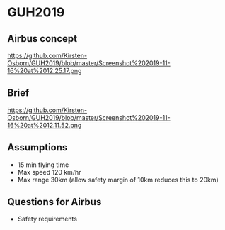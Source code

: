 # GUH2019
## Airbus concept
https://github.com/Kirsten-Osborn/GUH2019/blob/master/Screenshot%202019-11-16%20at%2012.25.17.png

## Brief
https://github.com/Kirsten-Osborn/GUH2019/blob/master/Screenshot%202019-11-16%20at%2012.11.52.png

## Assumptions
- 15 min flying time
- Max speed 120 km/hr
- Max range 30km (allow safety margin of 10km reduces this to 20km)

## Questions for Airbus
- Safety requirements
